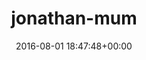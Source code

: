 ---
title:		"jonathan-mum"
type:		"photos"
mediatype:		"upload"
description:		"TBC"
date:		"2016-08-01 18:47:48+00:00"
album:		"people"
filename:		"jonathan-mum.md"
series:		""
cl_public_id:		"people/jonathan-mum"
cl_version:		1497005451
format:		"tiff"
bytes:		4551212
width:		2158
height:		1440
colours:
- "#805C48"
- "#715E44"
- "#477A94"
- "#37241C"
- "#80776C"
- "#101927"
- "#071527"
- "#365174"
- "#33291B"
- "#77550D"
- "#BC8675"
- "#0D4E7F"
- "#383330"
- "#082036"
- "#7C808D"
- "#707D82"
- "#5A95B1"
- "#280E08"
- "#ADB0BA"
- "#BCABA3"
- "#845253"
- "#BE847C"
- "#B4B9BC"
- "#14222C"
- "#808077"
exposure_mode:		"Auto"
program:		"Aperture-priority AE"
aperture:		"2.8"
focal_length:		"24.0 mm"
iso:		"400"
shutter_speed:		"1/125"
metering:		"Multi-segment"
flash:		"Off, Did not fire"
white_balance:		"As Shot"
colour_temp:		"4650"
has_crop:		"false"
orientation:		"Horizontal (normal)"
camera_model:		"NIKON D800"
lens_info:		"24-70mm f/2.8"
artist:		"No artist info"
x_resolution:		"300"
y_resolution:		"300"
---